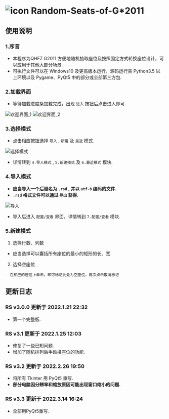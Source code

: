 # ![icon](https://user-images.githubusercontent.com/87631978/158313042-f044767c-878c-454a-8d85-1bd7b63bb52c.png) Random-Seats-of-G*2011

  ## 使用说明
  ### 1.序言
  - 本程序为QHFZ G2011 方便地随机抽取座位及按照固定方式轮换座位设计，可以应用于其他大部分场景.
  - 可执行文件可以在 Windows10 及更高版本运行，源码运行需 Python3.5 以上环境以及 Pygame、PyQt5 中的部分或全部第三方包.
  ### 2.加载界面
  - 等待加载进度条加载完成，出现 ```进入``` 按钮后点击进入即可.

  ![欢迎界面_1](https://user-images.githubusercontent.com/87631978/158314009-095c6946-3b58-49b6-b74b-8a288c6f0fde.png)
  ![欢迎界面_2](https://user-images.githubusercontent.com/87631978/158314012-97b5bfb3-12d1-43d8-924a-3ac6b78b91ad.png)


  ### 3.选择模式
  - 点击相应按钮选择 ```导入``` , ```新建``` 及 ```最近``` 模式.

  ![选择模式](https://user-images.githubusercontent.com/87631978/158314047-1d10bd11-c361-45fc-a426-04c2e06ccdc1.png)

  - 详情转到 ```4.导入模式``` , ```5.新建模式``` 及 ```6.最近模式``` 模块.

  ### 4.导入模式
  - **应当导入一个后缀名为 ```.rsd``` , 并以 ```utf-8``` 编码的文件.**
  - **```.rsd``` 格式文件可以通过 ```导出``` 获得.**

  ![导入](https://user-images.githubusercontent.com/87631978/158315007-b9554c9b-d8fe-4a50-848a-b9959d662e9f.png)

  - 导入后进入 ```配置/查看``` 界面，详情转到 ```7.配置/查看```  模块.

  ### 5.新建模式
  1. 选择行数、列数
   - 应当选择可以囊括所有座位的最小的矩形的长、宽
  2. 选择空座位

    - 在相应的座位上单击，即可标记此处为空座位，再次点击取消标记 

  ## 更新日志
  ### RS v3.0.0 更新于 2022.1.21 22:32
  - 第一个完整版.
  ### RS v3.1 更新于 2022.1.25 12:03
  - 修复了一些已知问题.
  - 增加了随机排列后手动换座位的功能.
  ### RS v3.2 更新于 2022.2.26 19:50
  - 将所有 Tkinter 用 PyQt5 重写.
  - **部分电脑因分辨率和缩放原因可能出现窗口缩小的问题.**
  ### RS v3.3 更新于 2022.3.14 16:24
  - 全部用PyQt5重写.
